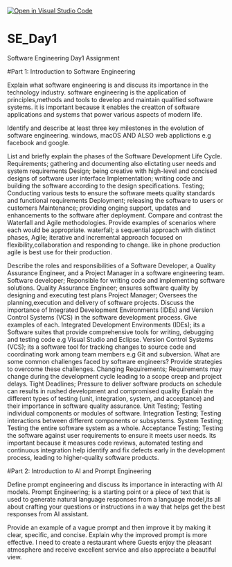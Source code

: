 [![Open in Visual Studio Code](https://classroom.github.com/assets/open-in-vscode-2e0aaae1b6195c2367325f4f02e2d04e9abb55f0b24a779b69b11b9e10269abc.svg)](https://classroom.github.com/online_ide?assignment_repo_id=15583710&assignment_repo_type=AssignmentRepo)
# SE_Day1
Software Engineering Day1 Assignment

#Part 1: Introduction to Software Engineering

Explain what software engineering is and discuss its importance in the technology industry.
software engineering is the application of principles,methods and tools to develop and maintain qualified software systems. it is important because it enables the creatton of software applications and systems that power various aspects of modern life.

Identify and describe at least three key milestones in the evolution of software engineering.
windows, macOS AND ALSO web applictions e.g facebook and google.

List and briefly explain the phases of the Software Development Life Cycle.
Requirements; gathering and documenting also elictating user needs and system requirements
Design; being creative with high-level and concised designs of software user interface
Implementation; writing code and building the software according to the design specifications.
Testing; Conducting various tests to ensure the software meets quality standards and functional requirements
Deployment; releasing the software to users or customers
Maintenance; providing onging support, updates and enhancements to the software after deployment.
Compare and contrast the Waterfall and Agile methodologies. Provide examples of scenarios where each would be appropriate.
waterfall; a sequential approach with distinct phases,
Agile; iterative and incremental approach focused on flexibility,collaboration and responding to change. like in phone production agile is best use for their production.

Describe the roles and responsibilities of a Software Developer, a Quality Assurance Engineer, and a Project Manager in a software engineering team.
Software developer; Reponsible for writing code and implementing software solutions.
Quality Assurance Engineer; ensures software quality by designing and executing test plans
Project Manager; Oversees the planning,execution and delivery of software projects.
Discuss the importance of Integrated Development Environments (IDEs) and Version Control Systems (VCS) in the software development process. Give examples of each.
Integrated Development Environments (IDEs); its a Software suites that provide comprehensive tools for writing, debugging and testing code e.g Visual Studio and Eclipse.
Version Control Systems (VCS); its a software tool for tracking changes to source code and coordinating work among team members e.g Git and subversion.
What are some common challenges faced by software engineers? Provide strategies to overcome these challenges.
Changing Requirements; Requirements may change during the development cycle leading to a scope creep and project delays.
Tight Deadlines; Pressure to deliver software products on schedule can results in rushed development and compromised quality
Explain the different types of testing (unit, integration, system, and acceptance) and their importance in software quality assurance.
Unit Testing;  Testing individual components or modules of software.
Integration Testing; Testing interactions between different components or subsystems.
System Testing; Testing the entire software system as a whole.
Acceptance Testing; Testing the software against user requirements to ensure it meets user needs.
Its important because it measures code reviews, automated testing and continuous integration help identify and fix defects early in the development process, leading to higher-quality software products.

#Part 2: Introduction to AI and Prompt Engineering


Define prompt engineering and discuss its importance in interacting with AI models.
Prompt Engineering; is a starting point or a piece of text that is used to generate natural language responses from a language model,its all about crafting your questions or instructions in a way that helps get the best responses from AI assistant.

Provide an example of a vague prompt and then improve it by making it clear, specific, and concise. Explain why the improved prompt is more effective.
I need to create a restaurant where Guests enjoy the pleasant atmosphere and receive excellent service and also appreciate a beautiful view.
